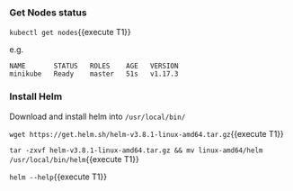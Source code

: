 ### Get Nodes status

`kubectl get nodes`{{execute T1}}

e.g.

```
NAME       STATUS   ROLES    AGE   VERSION
minikube   Ready    master   51s   v1.17.3
```

### Install Helm

Download and install helm into `/usr/local/bin/`

`wget https://get.helm.sh/helm-v3.8.1-linux-amd64.tar.gz`{{execute T1}}

`tar -zxvf helm-v3.8.1-linux-amd64.tar.gz && mv linux-amd64/helm /usr/local/bin/helm`{{execute T1}}

`helm --help`{{execute T1}}

